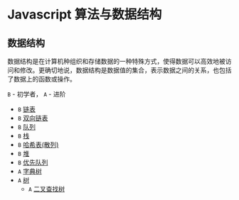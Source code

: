 # Javascript 算法与数据结构

## 数据结构

数据结构是在计算机种组织和存储数据的一种特殊方式，使得数据可以高效地被访问和修改。更确切地说，数据结构是数据值的集合，表示数据之间的关系，也包括了数据上的函数或操作。

`B` - 初学者， `A` - 进阶

* `B` [链表](src/data-structures/linked-list/README.md)
* `B` [双向链表](src/data-structures/doubly-linked-list/README.md)
* `B` [队列](src/data-structures/queue/README.md)
* `B` [栈](src/data-structures/stack/README.md)
* `B` [哈希表(散列)](src/data-structures/hash-table/README.md)
* `B` [堆](src/data-structures/heap/README.md)
* `B` [优先队列](src/data-structures/priority-queue/README.md)
* `A` [字典树](src/data-structures/trie/README.md)
* `A` [树](src/data-structures/tree/README.md)
  * `A` [二叉查找树](src/data-structures/tree/binary-search-tree)

